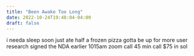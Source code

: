 ```yaml
---
title: "Been Awake Too Long"
date: 2022-10-24T19:48:04-04:00
draft: false
---
```


i needa sleep soon just ate half a frozen pizza gotta be up for more user research signed the NDA earlier 1015am zoom call 45 min call $75 in sol